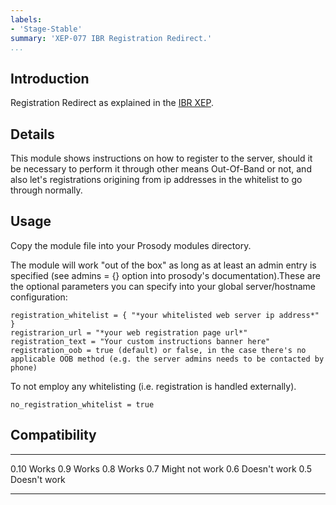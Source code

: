 ```yaml
---
labels:
- 'Stage-Stable'
summary: 'XEP-077 IBR Registration Redirect.'
...
```


Introduction
------------

Registration Redirect as explained in the [IBR
XEP](http://xmpp.org/extensions/xep-0077.html#redirect).

Details
-------

This module shows instructions on how to register to the server, should
it be necessary to perform it through other means Out-Of-Band or not,
and also let's registrations origining from ip addresses in the
whitelist to go through normally.

Usage
-----

Copy the module file into your Prosody modules directory.

The module will work "out of the box" as long as at least an admin entry
is specified (see admins = {} option into prosody's documentation).These
are the optional parameters you can specify into your global
server/hostname configuration:

    registration_whitelist = { "*your whitelisted web server ip address*" }
    registrarion_url = "*your web registration page url*"
    registration_text = "Your custom instructions banner here"
    registration_oob = true (default) or false, in the case there's no applicable OOB method (e.g. the server admins needs to be contacted by phone)

To not employ any whitelisting (i.e. registration is handled
externally).

    no_registration_whitelist = true

Compatibility
-------------

  ------ --------------
  0.10   Works
  0.9    Works
  0.8    Works
  0.7    Might not work
  0.6    Doesn't work
  0.5    Doesn't work
  ------ --------------

